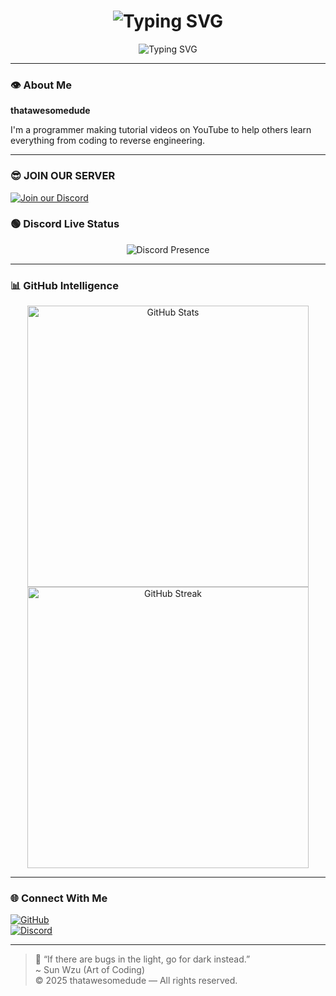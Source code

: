 <h1 align="center">
  <img src="https://readme-typing-svg.herokuapp.com?font=Fira+Code&size=30&duration=3000&pause=1000&color=0BFF00&center=true&vCenter=true&width=435&lines=💀+thatawesomedude" alt="Typing SVG">
</h1>

<p align="center">
  <img src="https://readme-typing-svg.herokuapp.com?font=Fira+Code&size=22&duration=3000&pause=1000&color=FF0000&center=true&vCenter=true&width=450&lines=Tutorial+Videos;Coding...;Decompiling...;Explanations..." alt="Typing SVG">
</p>

---

### 👁️ About Me

**thatawesomedude**

I'm a programmer making tutorial videos on YouTube to help others learn everything from coding to reverse engineering.

---

### 😎 JOIN OUR SERVER

[![Join our Discord](https://img.shields.io/discord/1380783720654442546?label=Join%20Discord&logo=discord&style=for-the-badge)](https://discord.gg/5Wp9bYEN)

### 🟢 Discord Live Status

<p align="center">
  <img src="https://lanyard.cnrad.dev/api/1245783823581577358?theme=dark&borderRadius=15px&animated=true&hideDiscrim=false&idleMessage=Injecting+shellcode..." alt="Discord Presence">
</p>

---

### 📊 GitHub Intelligence

<p align="center">
  <img src="https://github-readme-stats.vercel.app/api?username=thatawesomedude&show_icons=true&theme=radical" width="450" alt="GitHub Stats">
  <img src="https://github-readme-streak-stats.herokuapp.com?user=thatawesomedude&theme=radical" width="450" alt="GitHub Streak">
</p>

---

### 🌐 Connect With Me

[![GitHub](https://img.shields.io/badge/GitHub-Terminal_Green?style=for-the-badge&logo=github&logoColor=00FF00&color=111111)](https://github.com/thatawesomedude)  
[![Discord](https://img.shields.io/badge/Discord-thatawesomedude%231000-5865F2?style=for-the-badge&logo=discord&logoColor=white)](https://discordapp.com/users/1245783823581577358)

---

> 🧠 “If there are bugs in the light, go for dark instead.”  
> ~ Sun Wzu (Art of Coding)  
> © 2025 thatawesomedude — All rights reserved.
